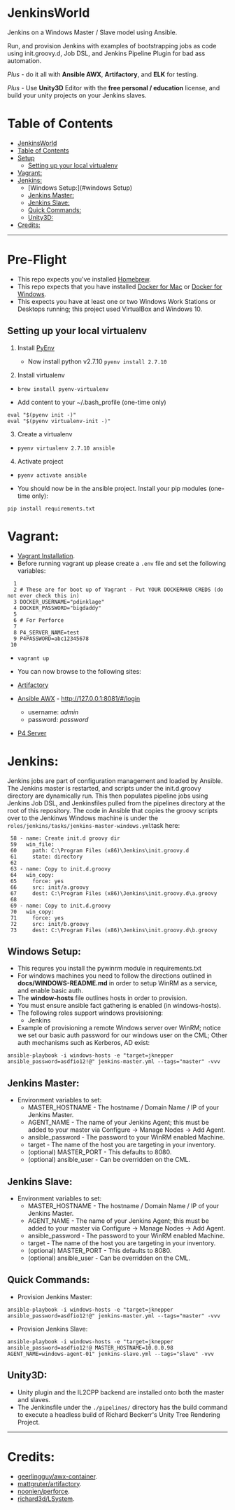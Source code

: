 # JenkinsWorld

Jenkins on a Windows Master / Slave model using Ansible.

Run, and provision Jenkins with examples of bootstrapping jobs as code using init.groovy.d, Job DSL, and Jenkins Pipeline Plugin for 
bad ass automation.

*Plus* - do it all with **Ansible AWX**, **Artifactory**, and **ELK** for testing.

*Plus* - Use **Unity3D** Editor with the **free personal / education** license, and build your unity projects on your Jenkins slaves.

# Table of Contents

   * [JenkinsWorld](#jenkinsworld)
   * [Table of Contents](#table-of-contents)
   * [Setup](#setup)
      * [Setting up your local virtualenv](#setting-up-your-local-virtualenv)
   * [Vagrant:](#vagrant)
   * [Jenkins:](#jenkins)
      * [Windows Setup:](#windows Setup)
      * [Jenkins Master:](#jenkins-master)
      * [Jenkins Slave:](#jenkins-slave)
      * [Quick Commands:](#quick-commands)
      * [Unity3D:](#unity3d)
   * [Credits:](#credits)

----

# Pre-Flight

* This repo expects you've installed [Homebrew](https://brew.sh/).
* This repo expects that you have installed [Docker for Mac](https://docs.docker.com/docker-for-mac/install/) or [Docker for Windows](https://www.docker.com/docker-windows).
* This expects you have at least one or two Windows Work Stations or Desktops running; this project used VirtualBox and Windows 10.

## Setting up your local virtualenv
1. Install [PyEnv](https://github.com/pyenv/pyenv#homebrew-on-mac-os-x)
   - Now install python v2.7.10
     `pyenv install 2.7.10`

2. Install virtualenv
  - `brew install pyenv-virtualenv`
  * Add content to your ~/.bash_profile (one-time only)
```
eval "$(pyenv init -)"
eval "$(pyenv virtualenv-init -)"
```

3. Create a virtualenv
  - `pyenv virtualenv 2.7.10 ansible`

4. Activate project
  - `pyenv activate ansible`

* You should now be in the ansible project.  Install your pip modules (one-time only):
```
pip install requirements.txt
```

# Vagrant:
* [Vagrant Installation](https://www.vagrantup.com/docs/installation/).
* Before running vagrant up please create a `.env` file and set the following variables:
```
  1 
  2 # These are for boot up of Vagrant - Put YOUR DOCKERHUB CREDS (do not ever check this in)
  3 DOCKER_USERNAME="pdinklage"
  4 DOCKER_PASSWORD="bigdaddy"
  5 
  6 # For Perforce
  7 
  8 P4_SERVER_NAME=test
  9 P4PASSWORD=abc12345678
 10 
```
* `vagrant up`

* You can now browse to the following sites:
* [Artifactory](127.0.0.1)
* [Ansible AWX](http://127.0.0.1:8081/#/login) - http://127.0.0.1:8081/#/login
  - username: *admin*
  - password: *password*
* [P4 Server](127.0.0.1)

# Jenkins:

Jenkins jobs are part of configuration management and loaded by Ansible.  The Jenkins master is restarted, and scripts under the init.d.groovy directory are dynamically run.  This then populates pipeline jobs using Jenkins Job DSL, and Jenkinsfiles pulled from the pipelines directory at the root of this repository.  The code in Ansible that copies the groovy scripts over to the Jenkinws Windows machine is under the `roles/jenkins/tasks/jenkins-master-windows.yml`task here:

```
 58 - name: Create init.d groovy dir
 59   win_file:
 60     path: C:\Program Files (x86)\Jenkins\init.groovy.d
 61     state: directory
 62 
 63 - name: Copy to init.d.groovy
 64   win_copy:
 65     force: yes
 66     src: init/a.groovy
 67     dest: C:\Program Files (x86)\Jenkins\init.groovy.d\a.groovy
 68 
 69 - name: Copy to init.d.groovy
 70   win_copy:
 71     force: yes
 72     src: init/b.groovy
 73     dest: C:\Program Files (x86)\Jenkins\init.groovy.d\b.groovy
```

## Windows Setup:
* This requres you install the pywinrm module in requirements.txt
* For windows machines you need to follow the directions outlined in **docs/WINDOWS-README.md** in order to setup WinRM as a service, and enable basic auth.
* The **window-hosts** file outlines hosts in order to provision.
* You must ensure ansible fact gathering is enabled (in windows-hosts).
* The following roles support windows provisioning:
  - Jenkins
* Example of provisioning a remote Windows server over WinRM; notice we set our basic auth password for our windows user on the CML; Other auth mechanisms such as Kerberos, AD exist:
```
ansible-playbook -i windows-hosts -e "target=jknepper ansible_password=asdfio12!@" jenkins-master.yml --tags="master" -vvv
```

## Jenkins Master:
* Environment variables to set:
  - MASTER_HOSTNAME - The hostname / Domain Name / IP of your Jenkins Master.
  - AGENT_NAME - The name of your Jenkins Agent; this must be added to your master via Configure -> Manage Nodes -> Add Agent.
  - ansible_password - The password to your WinRM enabled Machine.
  - target - The name of the host you are targeting in your inventory.
  - (optional) MASTER_PORT - This defaults to 8080.
  - (optional) ansible_user - Can be overridden on the CML.

## Jenkins Slave:
* Environment variables to set:
  - MASTER_HOSTNAME - The hostname / Domain Name / IP of your Jenkins Master.
  - AGENT_NAME - The name of your Jenkins Agent; this must be added to your master via Configure -> Manage Nodes -> Add Agent.
  - ansible_password - The password to your WinRM enabled Machine.
  - target - The name of the host you are targeting in your inventory.
  - (optional) MASTER_PORT - This defaults to 8080.
  - (optional) ansible_user - Can be overridden on the CML.

## Quick Commands:
* Provision Jenkins Master:
```
ansible-playbook -i windows-hosts -e "target=jknepper ansible_password=asdfio12!@" jenkins-master.yml --tags="master" -vvv
```

* Provision Jenkins Slave:
```
ansible-playbook -i windows-hosts -e "target=jknepper ansible_password=asdfio12!@ MASTER_HOSTNAME=10.0.0.98 AGENT_NAME=windows-agent-01" jenkins-slave.yml --tags="slave" -vvv
```

## Unity3D:
* Unity plugin and the IL2CPP backend are installed onto both the master and slaves.
* The Jenkinsfile under the `./pipelines/` directory has the build command to execute a headless build of Richard Beckerr's Unity Tree Rendering  Project.

----

# Credits:
* [geerlingguy/awx-container](https://github.com/geerlingguy/awx-container).
* [mattgruter/artifactory](https://hub.docker.com/r/mattgruter/artifactory/).
* [noonien/perforce](https://hub.docker.com/r/noonien/perforce-server/tags/).
* [richard3d/LSystem](https://github.com/richard3d/LSystem).
